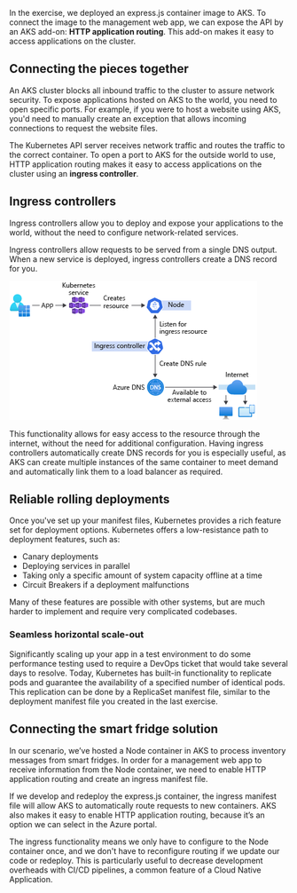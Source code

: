 In the exercise, we deployed an express.js container image to AKS. To connect the image to the management web app, we can expose the API by an AKS add-on: **HTTP application routing**. This add-on makes it easy to access applications on the cluster.

## Connecting the pieces together

An AKS cluster blocks all inbound traffic to the cluster to assure network security. To expose applications hosted on AKS to the world, you need to open specific ports. For example, if you were to host a website using AKS, you'd need to manually create an exception that allows incoming connections to request the website files.

The Kubernetes API server receives network traffic and routes the traffic to the correct container. To open a port to AKS for the outside world to use, HTTP application routing makes it easy to access applications on the cluster using an **ingress controller**.

## Ingress controllers

Ingress controllers allow you to deploy and expose your applications to the world, without the need to configure network-related services.

Ingress controllers allow requests to be served from a single DNS output. When a new service is deployed, ingress controllers create a DNS record for you.

![Diagram of ingress controller routing.](../media/2-4-http-application-routing-diagram.png)

This functionality allows for easy access to the resource through the internet, without the need for additional configuration. Having ingress controllers automatically create DNS records for you is especially useful, as AKS can create multiple instances of the same container to meet demand and automatically link them to a load balancer as required.

## Reliable rolling deployments

Once you've set up your manifest files, Kubernetes provides a rich feature set for deployment options. Kubernetes offers a low-resistance path to deployment features, such as:

* Canary deployments
* Deploying services in parallel
* Taking only a specific amount of system capacity offline at a time
* Circuit Breakers if a deployment malfunctions

Many of these features are possible with other systems, but are much harder to implement and require very complicated codebases.

### Seamless horizontal scale-out

Significantly scaling up your app in a test environment to do some performance testing used to require a DevOps ticket that would take several days to resolve. Today, Kubernetes has built-in functionality to replicate pods and guarantee the availability of a specified number of identical pods. This replication can be done by a ReplicaSet manifest file, similar to the deployment manifest file you created in the last exercise.

## Connecting the smart fridge solution

In our scenario, we’ve hosted a Node container in AKS to process inventory messages from smart fridges. In order for a management web app to receive information from the Node container, we need to enable HTTP application routing and create an ingress manifest file.

If we develop and redeploy the express.js container, the ingress manifest file will allow AKS to automatically route requests to new containers. AKS also makes it easy to enable HTTP application routing, because it’s an option we can select in the Azure portal.

The ingress functionality means we only have to configure to the Node container once, and we don't have to reconfigure routing if we update our code or redeploy. This is particularly useful to decrease development overheads with CI/CD pipelines, a common feature of a Cloud Native Application.

